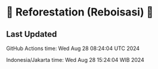 
# 🌳 Reforestation (Reboisasi) 🌲

## Last Updated

GitHub Actions time: Wed Aug 28 08:24:04 UTC 2024

Indonesia/Jakarta time: Wed Aug 28 15:24:04 WIB 2024
